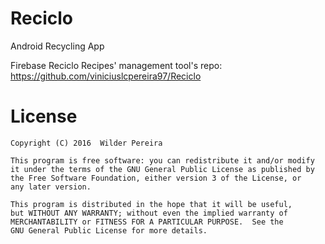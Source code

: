 # Reciclo

Android Recycling App

Firebase Reciclo Recipes' management tool's repo: https://github.com/viniciuslcpereira97/Reciclo

# License
    Copyright (C) 2016  Wilder Pereira

    This program is free software: you can redistribute it and/or modify
    it under the terms of the GNU General Public License as published by
    the Free Software Foundation, either version 3 of the License, or
    any later version.

    This program is distributed in the hope that it will be useful,
    but WITHOUT ANY WARRANTY; without even the implied warranty of
    MERCHANTABILITY or FITNESS FOR A PARTICULAR PURPOSE.  See the
    GNU General Public License for more details.
